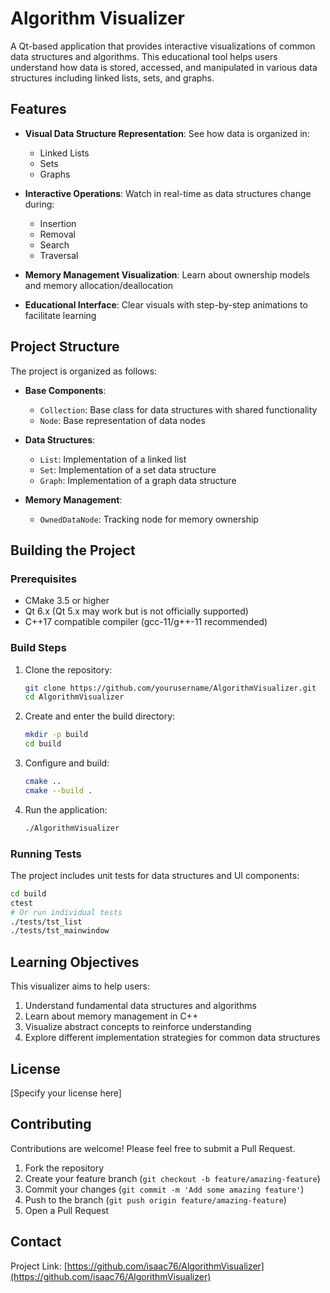 # Algorithm Visualizer

A Qt-based application that provides interactive visualizations of common data structures and algorithms. This educational tool helps users understand how data is stored, accessed, and manipulated in various data structures including linked lists, sets, and graphs.

## Features

- **Visual Data Structure Representation**: See how data is organized in:
  - Linked Lists
  - Sets
  - Graphs
  
- **Interactive Operations**: Watch in real-time as data structures change during:
  - Insertion
  - Removal
  - Search
  - Traversal
  
- **Memory Management Visualization**: Learn about ownership models and memory allocation/deallocation

- **Educational Interface**: Clear visuals with step-by-step animations to facilitate learning

## Project Structure

The project is organized as follows:

- **Base Components**:
  - `Collection`: Base class for data structures with shared functionality
  - `Node`: Base representation of data nodes

- **Data Structures**:
  - `List`: Implementation of a linked list
  - `Set`: Implementation of a set data structure
  - `Graph`: Implementation of a graph data structure

- **Memory Management**:
  - `OwnedDataNode`: Tracking node for memory ownership

## Building the Project

### Prerequisites

- CMake 3.5 or higher
- Qt 6.x (Qt 5.x may work but is not officially supported)
- C++17 compatible compiler (gcc-11/g++-11 recommended)

### Build Steps

1. Clone the repository:
   ```bash
   git clone https://github.com/yourusername/AlgorithmVisualizer.git
   cd AlgorithmVisualizer
   ```

2. Create and enter the build directory:
   ```bash
   mkdir -p build
   cd build
   ```

3. Configure and build:
   ```bash
   cmake ..
   cmake --build .
   ```

4. Run the application:
   ```bash
   ./AlgorithmVisualizer
   ```

### Running Tests

The project includes unit tests for data structures and UI components:

```bash
cd build
ctest
# Or run individual tests
./tests/tst_list
./tests/tst_mainwindow
```

## Learning Objectives

This visualizer aims to help users:

1. Understand fundamental data structures and algorithms
2. Learn about memory management in C++
3. Visualize abstract concepts to reinforce understanding
4. Explore different implementation strategies for common data structures

## License

[Specify your license here]

## Contributing

Contributions are welcome! Please feel free to submit a Pull Request.

1. Fork the repository
2. Create your feature branch (`git checkout -b feature/amazing-feature`)
3. Commit your changes (`git commit -m 'Add some amazing feature'`)
4. Push to the branch (`git push origin feature/amazing-feature`)
5. Open a Pull Request

## Contact

Project Link: [https://github.com/isaac76/AlgorithmVisualizer](https://github.com/isaac76/AlgorithmVisualizer)
